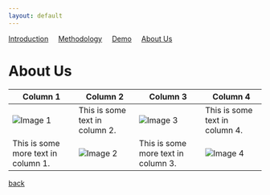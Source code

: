 ```yaml
---
layout: default
---
```


<a href="./index.html">Introduction</a>&nbsp;&nbsp;&nbsp;&nbsp;&nbsp;<a href="./methodology.html">Methodology</a>&nbsp;&nbsp;&nbsp;&nbsp;&nbsp;<a href="./demo.html">Demo</a>&nbsp;&nbsp;&nbsp;&nbsp;&nbsp;<a href="./about-us.html">About Us</a>

# About Us 

| Column 1 | Column 2 | Column 3 | Column 4 |
| --- | --- | --- | --- |
| ![Image 1](/path/to/image1.jpg) | This is some text in column 2. | ![Image 3](/path/to/image3.jpg) | This is some text in column 4. |
| This is some more text in column 1. | ![Image 2](/path/to/image2.jpg) | This is some more text in column 3. | ![Image 4](/path/to/image4.jpg) |


[back](./)
